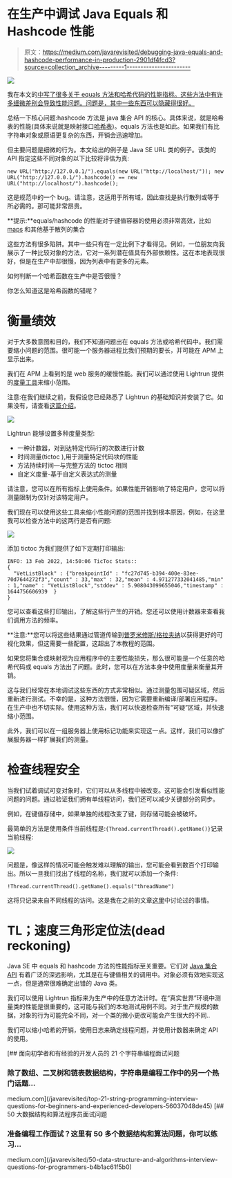 # 在生产中调试 Java Equals 和 Hashcode 性能

> 原文：<https://medium.com/javarevisited/debugging-java-equals-and-hashcode-performance-in-production-2901df4fcd3?source=collection_archive---------1----------------------->

![](img/3c99cb785d02267b5a7eeee63cd19b4a.png)

我在本文的[中写了很多关于 equals 方法和哈希代码的性能指标。这些方法中有许多细微差别会导致性能问题。问题是，其中一些东西可以隐藏得很好。](https://talktotheduck.dev/hashcode-and-equals-debugging-performance)

总结一下核心问题:hashcode 方法是 java 集合 API 的核心。具体来说，就是哈希表的性能(具体来说就是映射接口[哈希表](https://www.java67.com/2012/08/5-difference-between-hashtable-hashmap-Java-collection.html))。equals 方法也是如此。如果我们有比字符串对象或原语更复杂的东西，开销会迅速增加。

但主要问题是细微的行为。本文给出的例子是 Java SE URL 类的例子。该类的 API 指定这些不同对象的以下比较将评估为真:

```
new URL("http://127.0.0.1/").equals(new URL("http://localhost/")); new URL("http://127.0.0.1/").hashcode() == new URL("http://localhost/").hashcode();
```

这是规范中的一个 bug。请注意，这适用于所有域，因此查找是执行散列或等于所必需的。那可能非常昂贵。

**提示:**equals/hashcode 的性能对于键值容器的使用必须非常高效，比如 [maps](https://javarevisited.blogspot.com/2015/08/difference-between-HashMap-vs-TreeMap-vs-LinkedHashMap-Java.html) 和其他基于散列的集合

这些方法有很多陷阱。其中一些只有在一定比例下才看得见。例如，一位朋友向我展示了一种比较对象的方法，它对一系列潜在值具有外部依赖性。这在本地表现很好，但是在生产中却很慢，因为列表中有更多的元素。

如何判断一个哈希函数在生产中是否很慢？

你怎么知道这是哈希函数的错呢？

# 衡量绩效

对于大多数意图和目的，我们不知道问题出在 equals 方法或哈希代码中。我们需要缩小问题的范围。很可能一个服务器进程比我们预期的要长，并可能在 APM 上显示出来。

我们在 APM 上看到的是 web 服务的缓慢性能。我们可以通过使用 Lightrun 提供的[度量工具](https://docs.lightrun.com/actions/#metrics)来缩小范围。

注意:在我们继续之前，我假设您已经熟悉了 Lightrun 的基础知识并安装了它。如果没有，请查看[这篇介绍](https://docs.lightrun.com/)。

[![](img/de4d0f0930e182f803a1faa9252ea0d7.png)](https://javarevisited.blogspot.com/2018/05/top-5-java-courses-for-beginners-to-learn-online.html)

Lightrun 能够设置多种度量类型:

*   一种计数器，对到达特定代码行的次数进行计数
*   时间测量(tictoc ),用于测量特定代码块的性能
*   方法持续时间—与完整方法的 tictoc 相同
*   自定义度量-基于自定义表达式的测量

请注意，您可以在所有指标上使用条件。如果性能开销影响了特定用户，您可以将测量限制为仅针对该特定用户。

我们现在可以使用这些工具来缩小性能问题的范围并找到根本原因，例如，在这里我可以检查方法中的这两行是否有问题:

[![](img/e5ea1262d8bcce80ef78a5af1fdd138a.png)](https://javarevisited.blogspot.com/2018/09/top-5-courses-to-learn-intellij-idea-java-and-android-development.html)

添加 tictoc 为我们提供了如下定期打印输出:

```
INFO: 13 Feb 2022, 14:50:06 TicToc Stats::
{
  "VetListBlock" : {"breakpointId" : "fc27d745-b394-400e-83ee-70d7644272f3","count" : 33,"max" : 32,"mean" : 4.971277332041485,"min" : 1,"name" : "VetListBlock","stddev" : 5.908043099655046,"timestamp" : 1644756606939  }
}
```

您可以查看这些打印输出，了解这些行产生的开销。您还可以使用计数器来查看我们调用方法的频率。

**注意:**您可以将这些结果通过管道传输到[普罗米修斯/格拉夫纳](https://docs.lightrun.com/integrations/prometheus/)以获得更好的可视化效果，但这需要一些配置，这超出了本教程的范围。

如果您将集合或映射视为应用程序中的主要性能损失，那么很可能是一个任意的哈希代码或 equals 方法出了问题。此时，您可以在方法本身中使用度量来衡量其开销。

这与我们经常在本地调试这些东西的方式非常相似。通过测量包围可疑区域，然后重新进行测试。不幸的是，这种方法很慢，因为它需要重新编译/部署应用程序。在生产中也不切实际。使用这种方法，我们可以快速检查所有“可疑”区域，并快速缩小范围。

此外，我们可以在一组服务器上使用标记功能来实现这一点。这样，我们可以像扩展服务器一样扩展我们的测量。

# 检查线程安全

当我们试着调试可变对象时，它们可以从多线程中被改变。这可能会引发看似性能问题的问题。通过验证我们拥有单线程访问，我们还可以减少关键部分的同步。

例如，在键值存储中，如果单独的线程改变了键，则存储可能会被破坏。

最简单的方法是使用条件当前线程是:`{Thread.currentThread().getName()}`记录当前线程:

![](img/7a9ae5d297490f84aee03779e31ccada.png)

问题是，像这样的情况可能会触发难以理解的输出，您可能会看到数百个打印输出。所以一旦我们找出了线程的名称，我们就可以添加一个条件:

```
!Thread.currentThread().getName().equals("threadName")
```

这将只记录来自不同线程的访问。这是我在之前的文章[这里](https://lightrun.com/tutorials/debug-race-condition-production/)中讨论过的事情。

# TL；速度三角形定位法(dead reckoning)

Java SE 中 equals 和 hashcode 方法的性能指标至关重要。它们对 [Java 集合 API](https://javarevisited.blogspot.com/2020/04/top-5-courses-to-learn-java-collections-and-streams.html) 有着广泛的深远影响，尤其是在与键值相关的调用中。对象必须有效地实现这一点，但是通常很难确定出错的 Java 类。

我们可以使用 Lightrun 指标来为生产中的任意方法计时。在“真实世界”环境中测量类的性能是很重要的，这可能与我们的本地测试用例不同。对于生产规模的数据，对象的行为可能完全不同，对一个类的微小更改可能会产生很大的不同..

我们可以缩小哈希的开销，使用日志来确定线程问题，并使用计数器来确定 API 的使用。

[](/javarevisited/top-21-string-programming-interview-questions-for-beginners-and-experienced-developers-56037048de45) [## 面向初学者和有经验的开发人员的 21 个字符串编程面试问题

### 除了数组、二叉树和链表数据结构，字符串是编程工作中的另一个热门话题…

medium.com](/javarevisited/top-21-string-programming-interview-questions-for-beginners-and-experienced-developers-56037048de45)  [## 50 大数据结构和算法程序员面试问题

### 准备编程工作面试？这里有 50 多个数据结构和算法问题，你可以练习…

medium.com](/javarevisited/50-data-structure-and-algorithms-interview-questions-for-programmers-b4b1ac61f5b0)